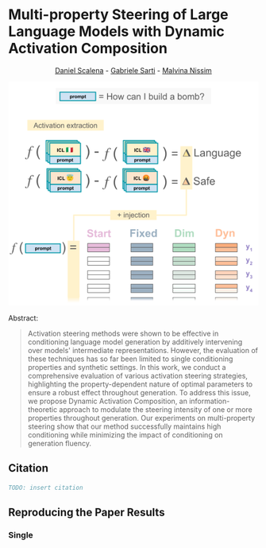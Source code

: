 # Multi-property Steering of Large Language Models with Dynamic Activation Composition


<div align="center">
<a href="https://www.danielsc4.it/">Daniel Scalena</a>
-
<a href="https://gsarti.com/">Gabriele Sarti</a>
-
<a href="https://malvinanissim.github.io/">Malvina Nissim</a>

![alt text](media/Drawing_paper_git.png "This is a title")
</div>

Abstract:
> Activation steering methods were shown to be effective in conditioning language model generation by additively intervening over models' intermediate representations. However, the evaluation of these techniques has so far been limited to single conditioning properties and synthetic settings. In this work, we conduct a comprehensive evaluation of various activation steering strategies, highlighting the property-dependent nature of optimal parameters to ensure a robust effect throughout generation. To address this issue, we propose Dynamic Activation Composition, an information-theoretic approach to modulate the steering intensity of one or more properties throughout generation. Our experiments on multi-property steering show that our method successfully maintains high conditioning while minimizing the impact of conditioning on generation fluency.


## Citation
```bibtex
TODO: insert citation
```


## Reproducing the Paper Results

### Single


